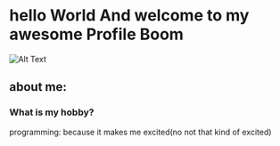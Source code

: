# hello World And welcome to my awesome Profile Boom
![Alt Text](https://media0.giphy.com/media/v1.Y2lkPTc5MGI3NjExb2gzYzljY3FrdmU4YTE3aGc0N2l5aXlvOHVqbDFjN2lpYWVvNjN0ZiZlcD12MV9pbnRlcm5hbF9naWZfYnlfaWQmY3Q9Zw/26tPdwMm4jyClgxTq/giphy.gif)

## about me:
<h3>What is my hobby?</h3>
<p>programming: because it makes me excited(no not that kind of excited)</p>

<!--
**troy600/troy600** is a ✨ _special_ ✨ repository because its `README.md` (this file) appears on your GitHub profile.

Here are some ideas to get you started:

- 🔭 I’m currently working on ...
- 🌱 I’m currently learning ...
- 👯 I’m looking to collaborate on ...
- 🤔 I’m looking for help with ...
- 💬 Ask me about ...
- 📫 How to reach me: ...
- 😄 Pronouns: ...
- ⚡ Fun fact: ...
-->
